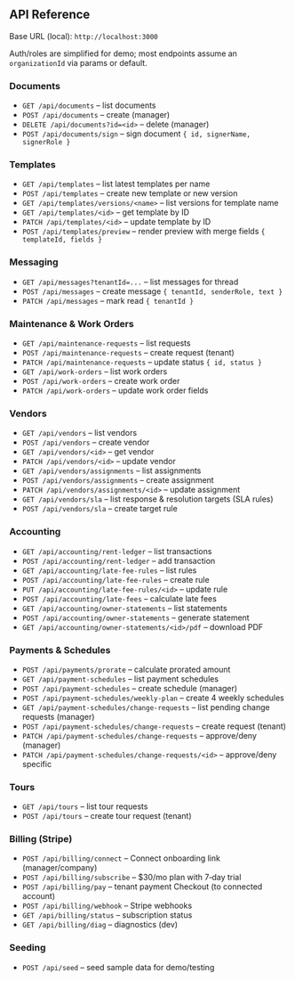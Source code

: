 ## API Reference

Base URL (local): `http://localhost:3000`

Auth/roles are simplified for demo; most endpoints assume an `organizationId` via params or default.

### Documents
- `GET /api/documents` – list documents
- `POST /api/documents` – create (manager)
- `DELETE /api/documents?id=<id>` – delete (manager)
- `POST /api/documents/sign` – sign document `{ id, signerName, signerRole }`

### Templates
- `GET /api/templates` – list latest templates per name
- `POST /api/templates` – create new template or new version
- `GET /api/templates/versions/<name>` – list versions for template name
- `GET /api/templates/<id>` – get template by ID
- `PATCH /api/templates/<id>` – update template by ID
- `POST /api/templates/preview` – render preview with merge fields `{ templateId, fields }`

### Messaging
- `GET /api/messages?tenantId=...` – list messages for thread
- `POST /api/messages` – create message `{ tenantId, senderRole, text }`
- `PATCH /api/messages` – mark read `{ tenantId }`

### Maintenance & Work Orders
- `GET /api/maintenance-requests` – list requests
- `POST /api/maintenance-requests` – create request (tenant)
- `PATCH /api/maintenance-requests` – update status `{ id, status }`
- `GET /api/work-orders` – list work orders
- `POST /api/work-orders` – create work order
- `PATCH /api/work-orders` – update work order fields

### Vendors
- `GET /api/vendors` – list vendors
- `POST /api/vendors` – create vendor
- `GET /api/vendors/<id>` – get vendor
- `PATCH /api/vendors/<id>` – update vendor
- `GET /api/vendors/assignments` – list assignments
- `POST /api/vendors/assignments` – create assignment
- `PATCH /api/vendors/assignments/<id>` – update assignment
- `GET /api/vendors/sla` – list response & resolution targets (SLA rules)
- `POST /api/vendors/sla` – create target rule

### Accounting
- `GET /api/accounting/rent-ledger` – list transactions
- `POST /api/accounting/rent-ledger` – add transaction
- `GET /api/accounting/late-fee-rules` – list rules
- `POST /api/accounting/late-fee-rules` – create rule
- `PUT /api/accounting/late-fee-rules/<id>` – update rule
- `POST /api/accounting/late-fees` – calculate late fees
- `GET /api/accounting/owner-statements` – list statements
- `POST /api/accounting/owner-statements` – generate statement
- `GET /api/accounting/owner-statements/<id>/pdf` – download PDF

### Payments & Schedules
- `POST /api/payments/prorate` – calculate prorated amount
- `GET /api/payment-schedules` – list payment schedules
- `POST /api/payment-schedules` – create schedule (manager)
- `POST /api/payment-schedules/weekly-plan` – create 4 weekly schedules
- `GET /api/payment-schedules/change-requests` – list pending change requests (manager)
- `POST /api/payment-schedules/change-requests` – create request (tenant)
- `PATCH /api/payment-schedules/change-requests` – approve/deny (manager)
- `PATCH /api/payment-schedules/change-requests/<id>` – approve/deny specific

### Tours
- `GET /api/tours` – list tour requests
- `POST /api/tours` – create tour request (tenant)

### Billing (Stripe)
- `POST /api/billing/connect` – Connect onboarding link (manager/company)
- `POST /api/billing/subscribe` – $30/mo plan with 7‑day trial
- `POST /api/billing/pay` – tenant payment Checkout (to connected account)
- `POST /api/billing/webhook` – Stripe webhooks
- `GET /api/billing/status` – subscription status
- `GET /api/billing/diag` – diagnostics (dev)

### Seeding
- `POST /api/seed` – seed sample data for demo/testing



